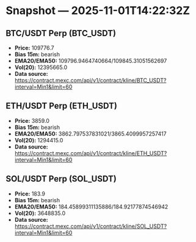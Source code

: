 # Snapshot — 2025-11-01T14:22:32Z

## BTC/USDT Perp (BTC_USDT)
- **Price:** 109776.7
- **Bias 15m:** bearish
- **EMA20/EMA50:** 109796.9464740664/109845.31051562697
- **Vol(20):** 12395665.0
- **Data source:** https://contract.mexc.com/api/v1/contract/kline/BTC_USDT?interval=Min1&limit=60

## ETH/USDT Perp (ETH_USDT)
- **Price:** 3859.0
- **Bias 15m:** bearish
- **EMA20/EMA50:** 3862.797537831021/3865.4099957257417
- **Vol(20):** 1294415.0
- **Data source:** https://contract.mexc.com/api/v1/contract/kline/ETH_USDT?interval=Min1&limit=60

## SOL/USDT Perp (SOL_USDT)
- **Price:** 183.9
- **Bias 15m:** bearish
- **EMA20/EMA50:** 184.45899311135886/184.92177874546942
- **Vol(20):** 3648835.0
- **Data source:** https://contract.mexc.com/api/v1/contract/kline/SOL_USDT?interval=Min1&limit=60
